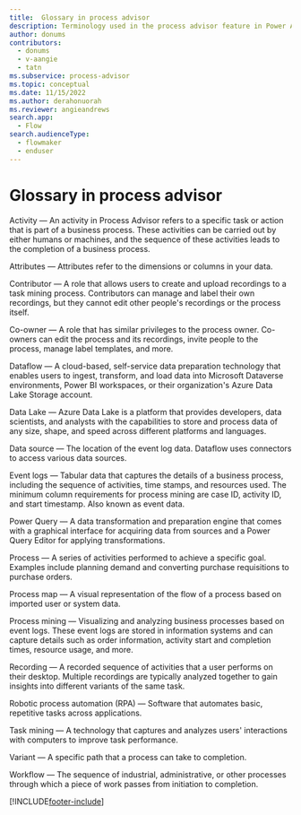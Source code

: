 ```yaml
---
title:  Glossary in process advisor
description: Terminology used in the process advisor feature in Power Automate.
author: donums
contributors:
  - donums
  - v-aangie 
  - tatn
ms.subservice: process-advisor
ms.topic: conceptual
ms.date: 11/15/2022
ms.author: derahonuorah
ms.reviewer: angieandrews
search.app: 
  - Flow
search.audienceType: 
  - flowmaker
  - enduser
---
```


# Glossary in process advisor

Activity — An activity in Process Advisor refers to a specific task or action that is part of a business process. These activities can be carried out by either humans or machines, and the sequence of these activities leads to the completion of a business process.

Attributes — Attributes refer to the dimensions or columns in your data.

Contributor — A role that allows users to create and upload recordings to a task mining process. Contributors can manage and label their own recordings, but they cannot edit other people's recordings or the process itself.

Co-owner — A role that has similar privileges to the process owner. Co-owners can edit the process and its recordings, invite people to the process, manage label templates, and more.

Dataflow — A cloud-based, self-service data preparation technology that enables users to ingest, transform, and load data into Microsoft Dataverse environments, Power BI workspaces, or their organization's Azure Data Lake Storage account.

Data Lake — Azure Data Lake is a platform that provides developers, data scientists, and analysts with the capabilities to store and process data of any size, shape, and speed across different platforms and languages.

Data source — The location of the event log data. Dataflow uses connectors to access various data sources.

Event logs — Tabular data that captures the details of a business process, including the sequence of activities, time stamps, and resources used. The minimum column requirements for process mining are case ID, activity ID, and start timestamp. Also known as event data.

Power Query — A data transformation and preparation engine that comes with a graphical interface for acquiring data from sources and a Power Query Editor for applying transformations.

Process — A series of activities performed to achieve a specific goal. Examples include planning demand and converting purchase requisitions to purchase orders.

Process map — A visual representation of the flow of a process based on imported user or system data.

Process mining — Visualizing and analyzing business processes based on event logs. These event logs are stored in information systems and can capture details such as order information, activity start and completion times, resource usage, and more.

Recording — A recorded sequence of activities that a user performs on their desktop. Multiple recordings are typically analyzed together to gain insights into different variants of the same task.

Robotic process automation (RPA) — Software that automates basic, repetitive tasks across applications.

Task mining — A technology that captures and analyzes users' interactions with computers to improve task performance.

Variant — A specific path that a process can take to completion.

Workflow — The sequence of industrial, administrative, or other processes through which a piece of work passes from initiation to completion.

[!INCLUDE[footer-include](includes/footer-banner.md)]
